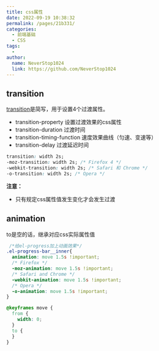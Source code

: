 ```yaml
---
title: css属性
date: 2022-09-19 10:38:32
permalink: /pages/21b331/
categories:
  - 前端基础
  - CSS
tags:
  - 
author: 
  name: NeverStop1024
  link: https://github.com/NeverStop1024
---
```

## transition
[transition](https://www.w3school.com.cn/cssref/pr_transition.asp)是简写，用于设置4个过渡属性。
* transition-property 设置过渡效果的css属性
* transition-duration 过渡时间
* transition-timing-function 速度效果曲线（匀速、变速等）
* transition-delay 过渡延迟时间
```css
transition: width 2s;
-moz-transition: width 2s; /* Firefox 4 */
-webkit-transition: width 2s; /* Safari 和 Chrome */
-o-transition: width 2s; /* Opera */
```
**注意：**
* 只有规定css属性值发生变化才会发生过渡

## animation
to是空的话，继承对应css实际属性值
```css
 /*给el-progress加上动画效果*/
.el-progress-bar__inner{
  animation: move 1.5s !important;
  /* Firefox */
  -moz-animation: move 1.5s !important;
  /* Safari and Chrome */
  -webkit-animation: move 1.5s !important;
  /* Opera */
  -o-animation: move 1.5s !important;
}

@keyframes move {
  from {
    width: 0;
  }
  to {
  }
}
```
